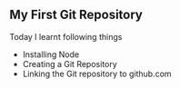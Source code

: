 My First Git Repository
-----------------------
 
Today I learnt following things
* Installing Node
* Creating a Git Repository
* Linking the Git repository to github.com

